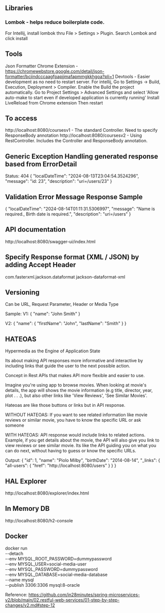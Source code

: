 


## Libraries
### Lombok - helps reduce boilerplate code. 
For Intellij, install lombok thru File > Settings > Plugin. Search Lombok and click install


## Tools
Json Formatter Chrome Extension - https://chromewebstore.google.com/detail/json-formatter/bcjindcccaagfpapjjmafapmmgkkhgoa?pli=1
Devtools - Easier development as no need to restart server.
For intellij, 
    Go to Settings -> Build, Execution, Deployment > Compiler. Enable the Build the project automatically.
    Go to Project Settings > Advanced Settings and select 'Allow auto-make to start even if developed application is currently running'
    Install LiveReload from Chrome extension
    Then restart 

## To access
http://localhost:8080/coursesv1 - The standard Controller. Need to specify ResponseBody annotation
http://localhost:8080/coursesv2 - Using RestController. Includes the Controller and ResponseBody annotation.


## Generic Exception Handling generated response based from ErrorDetail
Status: 404
{
"localDateTime": "2024-08-13T23:04:54.3524296",
"message": "id: 23",
"description": "uri=/users/23"
}

## Validation Error Message Response Sample
{
     "localDateTime": "2024-08-14T01:11:31.5306997",
     "message": "Name is required., Birth date is required.",
     "description": "uri=/users"
}

## API documentation
http://localhost:8080/swagger-ui/index.html

## Specify Response format (XML / JSON) by adding Accept Header
<dependency>
    <groupId>com.fasterxml.jackson.dataformat</groupId>
    <artifactId>jackson-dataformat-xml</artifactId>
</dependency>

## Versioning
Can be URL, Request Parameter, Header or Media Type

Sample:
V1:
{
    "name": "John Smith"
}

V2:
{
    "name": {
        "firstName": "John",
        "lastName": "Smith"
    }
}


## HATEOAS
Hypermedia as the Engine of Application State

Its about making API responses more informative and interactive by including links 
that guide the user to the next possible action.

Concept in Rest APIs that makes API more flexible and easier to use.

Imagine you're using app to browse movies. When looking at movie's details, 
the app will shows the movie information (e.g title, director, year, plot . . .), 
but also other links like 'View Reviews', 'See Similar Movies'.

Hateoas are like those buttons or links but in API response.

WITHOUT HATEOAS: 
    If you want to see related information like movie reviews or similar movie, 
you have to know the specific URL or ask someone

WITH HATEOAS:
    API response would include links to related actions. 
Example, if you get details about the movie, the API will also give you link to view reviews or see similar movie. 
Its like the API guiding you on what you can do next, without having to guess or know the specific URLs.

Output:
{
    "id": 1,
    "name": "Piolo Milby",
    "birthDate": "2014-08-14",
    "_links": {
        "all-users": {
        "href": "http://localhost:8080/users"
        }
    }
}

## HAL Explorer
http://localhost:8080/explorer/index.html

## In Memory DB
http://localhost:8080/h2-console

## Docker
docker run \
--detach \
--env MYSQL_ROOT_PASSWORD=dummypassword \
--env MYSQL_USER=social-media-user \
--env MYSQL_PASSWORD=dummypassword \
--env MYSQL_DATABASE=social-media-database \
--name mysql \
--publish 3306:3306 mysql:8-oracle

Reference:
https://github.com/in28minutes/spring-microservices-v2/blob/main/02.restful-web-services/01-step-by-step-changes/v2.md#step-12
